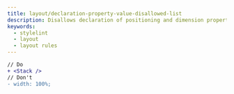 ```yaml
---
title: layout/declaration-property-value-disallowed-list
description: Disallows declaration of positioning and dimension property values with Polaris tokens
keywords:
  - stylelint
  - layout
  - layout rules
---
```


```diff
// Do
+ <Stack />
// Don't
- width: 100%;
```
